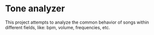 # Tone analyzer
This project attempts to analyze the common behavior of songs within different fields, like: bpm, volume, frequencies, etc. 
